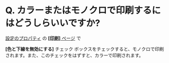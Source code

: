 # Q. カラーまたはモノクロで印刷するにはどうしらいいですか?

[設定のプロパティ](../../dlg/properties/index) の [**\[印刷\]** ページ](../../dlg/properties/print/index) で

**\[色と下線を無効にする\]** チェック
ボックスをチェックすると、モノクロで印刷されます。また、このチェックをはずすと、カラーで印刷されます。
